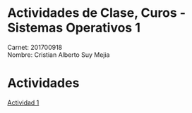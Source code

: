 # Actividades de Clase, Curos - Sistemas Operativos 1
Carnet: 201700918  
Nombre: Cristian Alberto Suy Mejia

# Actividades
[Actividad 1](https://github.com/CristianMejia2198/so1_actividades_201700918/tree/main/actividad1)
